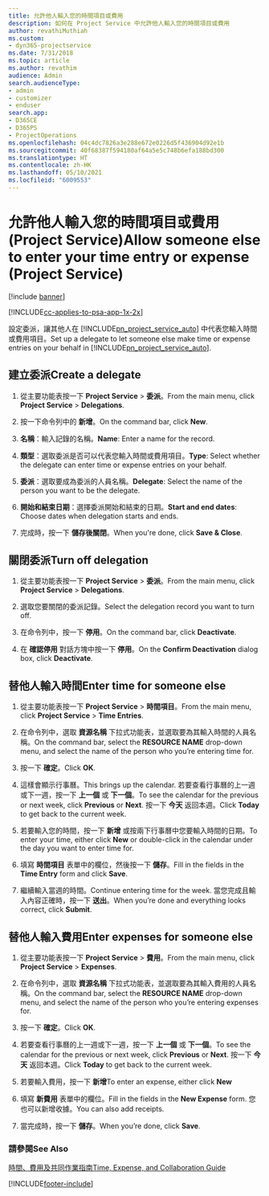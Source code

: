 ```yaml
---
title: 允許他人輸入您的時間項目或費用
description: 如何在 Project Service 中允許他人輸入您的時間項目或費用
author: revathiMuthiah
ms.custom:
- dyn365-projectservice
ms.date: 7/31/2018
ms.topic: article
ms.author: revathim
audience: Admin
search.audienceType:
- admin
- customizer
- enduser
search.app:
- D365CE
- D365PS
- ProjectOperations
ms.openlocfilehash: 04c4dc7826a3e288e672e0226d5f436904d92e1b
ms.sourcegitcommit: 40f68387f594180af64a5e5c748b6efa188bd300
ms.translationtype: HT
ms.contentlocale: zh-HK
ms.lasthandoff: 05/10/2021
ms.locfileid: "6009553"
---
```

# <a name="allow-someone-else-to-enter-your-time-entry-or-expense-project-service"></a><span data-ttu-id="5b454-103">允許他人輸入您的時間項目或費用 (Project Service)</span><span class="sxs-lookup"><span data-stu-id="5b454-103">Allow someone else to enter your time entry or expense (Project Service)</span></span>

[!include [banner](../includes/psa-now-project-operations.md)]

[!INCLUDE[cc-applies-to-psa-app-1x-2x](../includes/cc-applies-to-psa-app-1x-2x.md)]

<span data-ttu-id="5b454-104">設定委派，讓其他人在 [!INCLUDE[pn_project_service_auto](../includes/pn-project-service-auto.md)] 中代表您輸入時間或費用項目。</span><span class="sxs-lookup"><span data-stu-id="5b454-104">Set up a delegate to let someone else make time or expense entries on your behalf in [!INCLUDE[pn_project_service_auto](../includes/pn-project-service-auto.md)].</span></span>  
  
## <a name="create-a-delegate"></a><span data-ttu-id="5b454-105">建立委派</span><span class="sxs-lookup"><span data-stu-id="5b454-105">Create a delegate</span></span>  
  
1.  <span data-ttu-id="5b454-106">從主要功能表按一下 **Project Service** > **委派**。</span><span class="sxs-lookup"><span data-stu-id="5b454-106">From the main menu, click **Project Service** > **Delegations**.</span></span>  
  
2.  <span data-ttu-id="5b454-107">按一下命令列中的 **新增**。</span><span class="sxs-lookup"><span data-stu-id="5b454-107">On the command bar, click **New**.</span></span>  
  
3. <span data-ttu-id="5b454-108">**名稱**：輸入記錄的名稱。</span><span class="sxs-lookup"><span data-stu-id="5b454-108">**Name**: Enter a name for the record.</span></span>  
  
4. <span data-ttu-id="5b454-109">**類型**：選取委派是否可以代表您輸入時間或費用項目。</span><span class="sxs-lookup"><span data-stu-id="5b454-109">**Type**: Select whether the delegate can enter time or expense entries on your behalf.</span></span>  
  
5. <span data-ttu-id="5b454-110">**委派**：選取要成為委派的人員名稱。</span><span class="sxs-lookup"><span data-stu-id="5b454-110">**Delegate**: Select the name of the person you want to be the delegate.</span></span>  
  
6. <span data-ttu-id="5b454-111">**開始和結束日期**：選擇委派開始和結束的日期。</span><span class="sxs-lookup"><span data-stu-id="5b454-111">**Start and end dates**: Choose dates when delegation starts and ends.</span></span>  
  
7.  <span data-ttu-id="5b454-112">完成時，按一下 **儲存後關閉**。</span><span class="sxs-lookup"><span data-stu-id="5b454-112">When you're done, click **Save & Close**.</span></span>  
  
## <a name="turn-off-delegation"></a><span data-ttu-id="5b454-113">關閉委派</span><span class="sxs-lookup"><span data-stu-id="5b454-113">Turn off delegation</span></span>  
  
1.  <span data-ttu-id="5b454-114">從主要功能表按一下 **Project Service** > **委派**。</span><span class="sxs-lookup"><span data-stu-id="5b454-114">From the main menu, click **Project Service** > **Delegations**.</span></span>  
  
2.  <span data-ttu-id="5b454-115">選取您要關閉的委派記錄。</span><span class="sxs-lookup"><span data-stu-id="5b454-115">Select the delegation record you want to turn off.</span></span>  
  
3.  <span data-ttu-id="5b454-116">在命令列中，按一下 **停用**。</span><span class="sxs-lookup"><span data-stu-id="5b454-116">On the command bar, click **Deactivate**.</span></span>  
  
4.  <span data-ttu-id="5b454-117">在 **確認停用** 對話方塊中按一下 **停用**。</span><span class="sxs-lookup"><span data-stu-id="5b454-117">On the **Confirm Deactivation** dialog box, click **Deactivate**.</span></span>  
  
## <a name="enter-time-for-someone-else"></a><span data-ttu-id="5b454-118">替他人輸入時間</span><span class="sxs-lookup"><span data-stu-id="5b454-118">Enter time for someone else</span></span>  
  
1.  <span data-ttu-id="5b454-119">從主要功能表按一下 **Project Service** > **時間項目**。</span><span class="sxs-lookup"><span data-stu-id="5b454-119">From the main menu, click **Project Service** > **Time Entries**.</span></span>  
  
2.  <span data-ttu-id="5b454-120">在命令列中，選取 **資源名稱** 下拉式功能表，並選取要為其輸入時間的人員名稱。</span><span class="sxs-lookup"><span data-stu-id="5b454-120">On the command bar, select the **RESOURCE NAME** drop-down menu, and select the name of the person who you’re entering time for.</span></span>  
  
3.  <span data-ttu-id="5b454-121">按一下 **確定**。</span><span class="sxs-lookup"><span data-stu-id="5b454-121">Click **OK**.</span></span>  
  
4.  <span data-ttu-id="5b454-122">這樣會顯示行事曆。</span><span class="sxs-lookup"><span data-stu-id="5b454-122">This brings up the calendar.</span></span> <span data-ttu-id="5b454-123">若要查看行事曆的上一週或下一週，按一下 **上一個** 或 **下一個**。</span><span class="sxs-lookup"><span data-stu-id="5b454-123">To see the calendar for the previous or next week, click **Previous** or **Next**.</span></span> <span data-ttu-id="5b454-124">按一下 **今天** 返回本週。</span><span class="sxs-lookup"><span data-stu-id="5b454-124">Click **Today** to get back to the current week.</span></span>  
  
5.  <span data-ttu-id="5b454-125">若要輸入您的時間，按一下 **新增** 或按兩下行事曆中您要輸入時間的日期。</span><span class="sxs-lookup"><span data-stu-id="5b454-125">To enter your time, either click **New** or double-click in the calendar under the day you want to enter time for.</span></span>  
  
6.  <span data-ttu-id="5b454-126">填寫 **時間項目** 表單中的欄位，然後按一下 **儲存**。</span><span class="sxs-lookup"><span data-stu-id="5b454-126">Fill in the fields in the **Time Entry** form and click **Save**.</span></span>  
  
7.  <span data-ttu-id="5b454-127">繼續輸入當週的時間。</span><span class="sxs-lookup"><span data-stu-id="5b454-127">Continue entering time for the week.</span></span> <span data-ttu-id="5b454-128">當您完成且輸入內容正確時，按一下 **送出**。</span><span class="sxs-lookup"><span data-stu-id="5b454-128">When you’re done and everything looks correct, click **Submit**.</span></span>  
  
## <a name="enter-expenses-for-someone-else"></a><span data-ttu-id="5b454-129">替他人輸入費用</span><span class="sxs-lookup"><span data-stu-id="5b454-129">Enter expenses for someone else</span></span>  
  
1.  <span data-ttu-id="5b454-130">從主要功能表按一下 **Project Service** > **費用**。</span><span class="sxs-lookup"><span data-stu-id="5b454-130">From the main menu, click **Project Service** > **Expenses**.</span></span>  
  
2.  <span data-ttu-id="5b454-131">在命令列中，選取 **資源名稱** 下拉式功能表，並選取要為其輸入費用的人員名稱。</span><span class="sxs-lookup"><span data-stu-id="5b454-131">On the command bar, select the **RESOURCE NAME** drop-down menu, and select the name of the person who you’re entering expenses for.</span></span>  
  
3.  <span data-ttu-id="5b454-132">按一下 **確定**。</span><span class="sxs-lookup"><span data-stu-id="5b454-132">Click **OK**.</span></span>  
  
4.  <span data-ttu-id="5b454-133">若要查看行事曆的上一週或下一週，按一下 **上一個** 或 **下一個**。</span><span class="sxs-lookup"><span data-stu-id="5b454-133">To see the calendar for the previous or next week, click **Previous** or **Next**.</span></span> <span data-ttu-id="5b454-134">按一下 **今天** 返回本週。</span><span class="sxs-lookup"><span data-stu-id="5b454-134">Click **Today** to get back to the current week.</span></span>  
  
5.  <span data-ttu-id="5b454-135">若要輸入費用，按一下 **新增**</span><span class="sxs-lookup"><span data-stu-id="5b454-135">To enter an expense, either click **New**</span></span>  
  
6.  <span data-ttu-id="5b454-136">填寫 **新費用** 表單中的欄位。</span><span class="sxs-lookup"><span data-stu-id="5b454-136">Fill in the fields in the **New Expense** form.</span></span> <span data-ttu-id="5b454-137">您也可以新增收據。</span><span class="sxs-lookup"><span data-stu-id="5b454-137">You can also add receipts.</span></span>  
  
7.  <span data-ttu-id="5b454-138">當完成時，按一下 **儲存**。</span><span class="sxs-lookup"><span data-stu-id="5b454-138">When you’re done, click **Save**.</span></span>  
  
### <a name="see-also"></a><span data-ttu-id="5b454-139">請參閱</span><span class="sxs-lookup"><span data-stu-id="5b454-139">See Also</span></span>  
 [<span data-ttu-id="5b454-140">時間、費用及共同作業指南</span><span class="sxs-lookup"><span data-stu-id="5b454-140">Time, Expense, and Collaboration Guide</span></span>](../psa/time-expense-collaboration-guide.md)


[!INCLUDE[footer-include](../includes/footer-banner.md)]